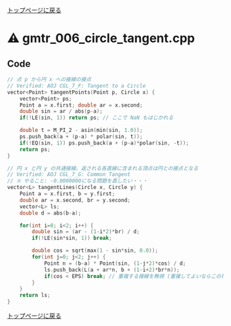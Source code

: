 <!-- mathjax config similar to math.stackexchange -->
<script type="text/x-mathjax-config">
MathJax.Hub.Config({
  jax: ["input/TeX", "output/HTML-CSS"],
  tex2jax: {
    inlineMath: [ ['$', '$'] ],
    displayMath: [ ['$$', '$$']],
    processEscapes: true,
    skipTags: ['script', 'noscript', 'style', 'textarea', 'pre', 'code']
  },
  messageStyle: "none",
  "HTML-CSS": { preferredFont: "TeX", availableFonts: ["STIX","TeX"] }
});
</script>
<script src="http://cdn.mathjax.org/mathjax/latest/MathJax.js?config=TeX-AMS_HTML" type="text/javascript"></script>

<script type="text/javascript" src="https://cdnjs.cloudflare.com/ajax/libs/jquery/3.4.1/jquery.min.js"></script>
<link rel="stylesheet" href="../css/copy-button.css" />
<script type="text/javascript" src="../js/balloons.js"></script>
<script type="text/javascript" src="../js/copy-button.js"></script>



[トップページに戻る](../index.html)

# :warning: gmtr\_006\_circle\_tangent.cpp

## Code

```cpp
// 点 p から円 x への接線の接点
// Verified: AOJ CGL_7_F: Tangent to a Circle
vector<Point> tangentPoints(Point p, Circle x) {
    vector<Point> ps;
    Point a = x.first; double ar = x.second;
    double sin = ar / abs(p-a);
    if(!LE(sin, 1)) return ps; // ここで NaN もはじかれる

    double t = M_PI_2 - asin(min(sin, 1.0));
    ps.push_back(a + (p-a) * polar(sin, t));
    if(!EQ(sin, 1)) ps.push_back(a + (p-a)*polar(sin, -t));
    return ps;
}

// 円 x と円 y の共通接線。返される各直線に含まれる頂点は円との接点となる
// Verified: AOJ CGL_7_G: Common Tangent
// ※ やること: -0.0000000になる問題を直したい・・・
vector<L> tangentLines(Circle x, Circle y) {
    Point a = x.first, b = y.first;
    double ar = x.second, br = y.second;
    vector<L> ls;
    double d = abs(b-a);

    for(int i=0; i<2; i++) {
        double sin = (ar - (1-i*2)*br) / d;
        if(!LE(sin*sin, 1)) break;

        double cos = sqrt(max(1 - sin*sin, 0.0));
        for(int j=0; j<2; j++) {
            Point n = (b-a) * Point(sin, (1-j*2)*cos) / d;
            ls.push_back(L(a + ar*n, b + (1-i+2)*br*n));
            if(cos < EPS) break; // 重複する接線を無視 (重複してよいならこの行は不要)
        }
    }
    return ls;
}

```

[トップページに戻る](../index.html)
